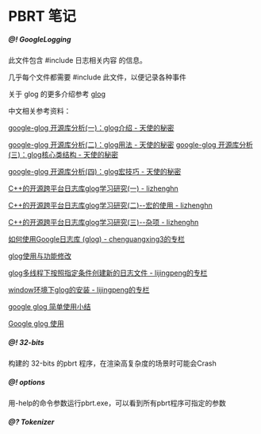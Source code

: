 # PBRT 笔记

##### @! GoogleLogging

此文件包含 #include 日志相关内容 的信息。

几乎每个文件都需要 #include 此文件，以便记录各种事件

关于 glog 的更多介绍参考 [glog](../src/ext/glog/doc/glog.html)

中文相关参考资料：

[google-glog 开源库分析(一)：glog介绍 - 天使的秘密](http://www.cnblogs.com/davidyang2415/p/3861109.html)

[google-glog 开源库分析(二)：glog用法 - 天使的秘密](http://www.cnblogs.com/davidyang2415/p/3861112.html)
[google-glog 开源库分析(三)：glog核心类结构 - 天使的秘密](http://www.cnblogs.com/davidyang2415/p/3861118.html)

[google-glog 开源库分析(四)：glog宏技巧 - 天使的秘密](http://www.cnblogs.com/davidyang2415/p/3861120.html)

[C++的开源跨平台日志库glog学习研究(一) - lizhenghn](http://www.cnblogs.com/lizhenghn/p/3704749.html)

[C++的开源跨平台日志库glog学习研究(二)--宏的使用 - lizhenghn](http://www.cnblogs.com/lizhenghn/archive/2014/05/03/3705410.html)

[C++的开源跨平台日志库glog学习研究(三)--杂项 - lizhenghn](
http://www.cnblogs.com/lizhenghn/p/3720508.html)

[如何使用Google日志库 (glog) - chenguangxing3的专栏](http://blog.csdn.net/chenguangxing3/article/details/17150069)

[glog使用与功能修改](http://www.cppfans.org/1566.html)

[glog多线程下按照指定条件创建新的日志文件 - lijingpeng的专栏](
http://blog.csdn.net/lijingpengchina/article/details/9050539)

[window环境下glog的安装 - lijingpeng的专栏](http://blog.csdn.net/lijingpengchina/article/details/9047777)

[google glog 简单使用小结](https://www.jianshu.com/p/762b9602e07b)

[Google glog 使用](https://www.cnblogs.com/zhoug2020/p/5884598.html)



##### @! 32-bits

构建的 32-bits 的pbrt 程序，在渲染高复杂度的场景时可能会Crash



##### @! options 

用-help的命令参数运行pbrt.exe，可以看到所有pbrt程序可指定的参数



##### @? Tokenizer




